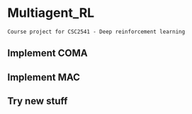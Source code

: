 # Multiagent_RL
    Course project for CSC2541 - Deep reinforcement learning
    
## Implement COMA

## Implement MAC

## Try new stuff
